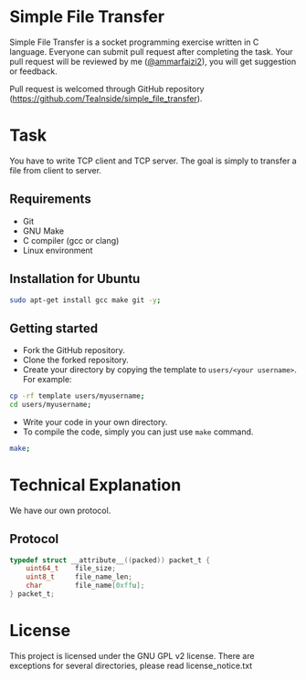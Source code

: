 
# Simple File Transfer

Simple File Transfer is a socket programming exercise written in C language.
Everyone can submit pull request after completing the task. Your pull request
will be reviewed by me ([@ammarfaizi2](https://github.com/ammarfaizi2)), you will get suggestion or feedback.

Pull request is welcomed through GitHub repository (https://github.com/TeaInside/simple_file_transfer).


# Task
You have to write TCP client and TCP server. The goal is simply to transfer a
file from client to server.


## Requirements
- Git
- GNU Make
- C compiler (gcc or clang)
- Linux environment


## Installation for Ubuntu
```sh
sudo apt-get install gcc make git -y;
```


## Getting started
- Fork the GitHub repository.
- Clone the forked repository.
- Create your directory by copying the template to `users/<your username>`.
For example:
```sh
cp -rf template users/myusername;
cd users/myusername;
```
- Write your code in your own directory.
- To compile the code, simply you can just use `make` command.
```sh
make;
```


# Technical Explanation
We have our own protocol.

## Protocol
```c
typedef struct __attribute__((packed)) packet_t {
	uint64_t	file_size;
	uint8_t		file_name_len;
	char		file_name[0xffu];
} packet_t;
```


# License
This project is licensed under the GNU GPL v2 license. There are exceptions for
several directories, please read license_notice.txt
